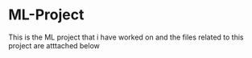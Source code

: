 # ML-Project
This is the ML project that i have worked on and the files related to this project are atttached below

